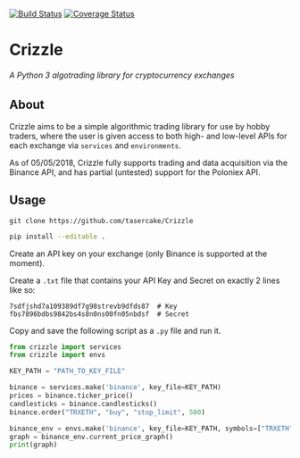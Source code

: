 [![Build Status](https://travis-ci.org/tasercake/Crizzle.svg?branch=master)](https://travis-ci.org/tasercake/Crizzle) [![Coverage Status](https://coveralls.io/repos/github/tasercake/Crizzle/badge.svg?branch=master)](https://coveralls.io/github/tasercake/Crizzle?branch=master)

# Crizzle

###### A Python 3 algotrading library for cryptocurrency exchanges

## About

Crizzle aims to be a simple algorithmic trading library for use by hobby traders, where the user is given access to both high- and low-level APIs for each exchange via `services` and `environments`.

As of 05/05/2018, Crizzle fully supports trading and data acquisition via the Binance API, and has partial (untested) support for the Poloniex API.

## Usage

```
git clone https://github.com/tasercake/Crizzle
```

```bash
pip install --editable .
```

Create an API key on your exchange (only Binance is supported at the moment).

Create a `.txt` file that contains your API Key and Secret on exactly 2 lines like so:

```
7sdfjshd7a109389df7g98strevb9dfds87  # Key
fbs7896bdbs9842bs4s8n0ns00fn05nbdsf  # Secret
```

Copy and save the following script as a `.py` file and run it.

```python
from crizzle import services
from crizzle import envs

KEY_PATH = "PATH_TO_KEY_FILE"

binance = services.make('binance', key_file=KEY_PATH)
prices = binance.ticker_price()
candlesticks = binance.candlesticks()
binance.order("TRXETH", "buy", "stop_limit", 500)

binance_env = envs.make('binance', key_file=KEY_PATH, symbols=["TRXETH", "EOSETH"], intervals=['4h', '1d'])
graph = binance_env.current_price_graph()
print(graph)
```


